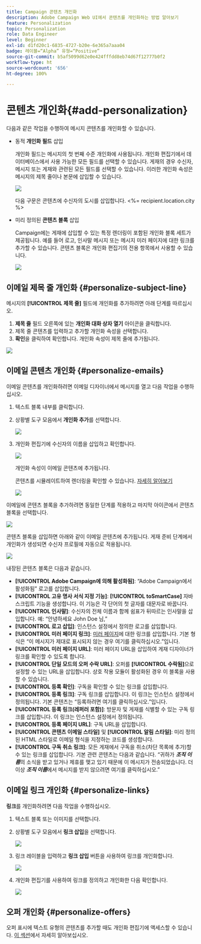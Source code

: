 ```yaml
---
title: Campaign 콘텐츠 개인화
description: Adobe Campaign Web UI에서 콘텐츠를 개인화하는 방법 알아보기
feature: Personalization
topic: Personalization
role: Data Engineer
level: Beginner
exl-id: d1fd20c1-6835-4727-b20e-6e365a7aaa04
badge: 레이블=“Alpha” 유형=“Positive”
source-git-commit: b5af5099d62e0e424fffdd8eb74d67f12777b0f2
workflow-type: ht
source-wordcount: '656'
ht-degree: 100%

---
```



# 콘텐츠 개인화{#add-personalization}

다음과 같은 작업을 수행하여 메시지 콘텐츠를 개인화할 수 있습니다.

* 동적 **개인화 필드** 삽입

   개인화 필드는 메시지의 첫 번째 수준 개인화에 사용됩니다. 개인화 편집기에서 데이터베이스에서 사용 가능한 모든 필드를 선택할 수 있습니다. 게재의 경우 수신자, 메시지 또는 게재와 관련된 모든 필드를 선택할 수 있습니다. 이러한 개인화 속성은 메시지의 제목 줄이나 본문에 삽입할 수 있습니다.

   ![](assets/perso-subject-line.png)

   다음 구문은 콘텐츠에 수신자의 도시를 삽입합니다. &lt;%= recipient.location.city %>

* 미리 정의된 **콘텐츠 블록** 삽입

   Campaign에는 게재에 삽입할 수 있는 특정 렌더링이 포함된 개인화 블록 세트가 제공됩니다. 예를 들어 로고, 인사말 메시지 또는 메시지 미러 페이지에 대한 링크를 추가할 수 있습니다. 콘텐츠 블록은 개인화 편집기의 전용 항목에서 사용할 수 있습니다.

   ![](assets/perso-content-blocks.png)
<!--
* Create **conditional content**

    Configure conditional content to add dynamic personalization based on the recipient’s profile for example. Text blocks and/or images are inserted when a particular condition is true.
-->

## 이메일 제목 줄 개인화 {#personalize-subject-line}

메시지의 **[!UICONTROL 제목 줄]** 필드에 개인화를 추가하려면 아래 단계를 따르십시오.

1. **제목 줄** 필드 오른쪽에 있는 **개인화 대화 상자 열기** 아이콘을 클릭합니다.
1. 제목 줄 콘텐츠를 입력하고 추가할 개인화 속성을 선택합니다.
1. **확인**&#x200B;을 클릭하여 확인합니다. 개인화 속성이 제목 줄에 추가됩니다.

![](assets/perso-subject.png)

## 이메일 콘텐츠 개인화 {#personalize-emails}

이메일 콘텐츠를 개인화하려면 이메일 디자이너에서 메시지를 열고 다음 작업을 수행하십시오.

1. 텍스트 블록 내부를 클릭합니다.
1. 상황별 도구 모음에서 **개인화 추가**&#x200B;를 선택합니다.

   ![](assets/perso-add-to-content.png)

1. 개인화 편집기에 수신자의 이름을 삽입하고 확인합니다.

   ![](assets/perso-add-name.png)

   개인화 속성이 이메일 콘텐츠에 추가됩니다.

   콘텐츠를 시뮬레이트하여 렌더링을 확인할 수 있습니다. [자세히 알아보기](../preview-test/preview-content.md)

   ![](assets/perso-rendering.png)

이메일에 콘텐츠 블록을 추가하려면 동일한 단계를 적용하고 마지막 아이콘에서 콘텐츠 블록을 선택합니다.

![](assets/perso-insert-block.png)

콘텐츠 블록을 삽입하면 아래와 같이 이메일 콘텐츠에 추가됩니다. 게재 준비 단계에서 개인화가 생성되면 수신자 프로필에 자동으로 적용됩니다.

![](assets/perso-content-block-in-email.png)


내장된 콘텐츠 블록은 다음과 같습니다.

* **[!UICONTROL Adobe Campaign에 의해 활성화됨]**: “Adobe Campaign에서 활성화됨” 로고를 삽입합니다.
* **[!UICONTROL 고유 명사 서식 지정 기능]**: **[!UICONTROL toSmartCase]** 자바스크립트 기능을 생성합니다. 이 기능은 각 단어의 첫 글자를 대문자로 바꿉니다.
* **[!UICONTROL 인사말]**: 수신자의 전체 이름과 함께 쉼표가 뒤따르는 인사말을 삽입합니다. 예: “안녕하세요 John Doe 님,”
* **[!UICONTROL 로고 삽입]**: 인스턴스 설정에서 정의한 로고를 삽입합니다.
* **[!UICONTROL 미러 페이지 링크]**: [미러 페이지](../content/mirror-page.md)에 대한 링크를 삽입합니다. 기본 형식은 “이 메시지가 제대로 표시되지 않는 경우 여기를 클릭하십시오.”입니다.
* **[!UICONTROL 미러 페이지 URL]**: 미러 페이지 URL을 삽입하여 게재 디자이너가 링크를 확인할 수 있도록 합니다.
* **[!UICONTROL 단일 모드의 오퍼 수락 URL]**: 오퍼를 **[!UICONTROL 수락됨]**&#x200B;으로 설정할 수 있는 URL을 삽입합니다. 상호 작용 모듈이 활성화된 경우 이 블록을 사용할 수 있습니다.
* **[!UICONTROL 등록 확인]**: 구독을 확인할 수 있는 링크를 삽입합니다.
* **[!UICONTROL 등록 링크]**: 구독 링크를 삽입합니다. 이 링크는 인스턴스 설정에서 정의됩니다. 기본 콘텐츠는 “등록하려면 여기를 클릭하십시오.”입니다.
* **[!UICONTROL 등록 링크(레퍼러 포함)]**: 방문자 및 게재를 식별할 수 있는 구독 링크를 삽입합니다. 이 링크는 인스턴스 설정에서 정의됩니다.
* **[!UICONTROL 등록 페이지 URL]**: 구독 URL을 삽입합니다.
* **[!UICONTROL 콘텐츠 이메일 스타일]** 및 **[!UICONTROL 알림 스타일]**: 미리 정의된 HTML 스타일로 이메일 형식을 지정하는 코드를 생성합니다.
* **[!UICONTROL 구독 취소 링크]**: 모든 게재에서 구독을 취소(차단 목록에 추가)할 수 있는 링크를 삽입합니다. 기본 관련 콘텐츠는 다음과 같습니다. “귀하가 ***조직 이름***&#x200B;의 소식을 받고 있거나 제휴를 맺고 있기 때문에 이 메시지가 전송되었습니다. 더 이상 ***조직 이름***&#x200B;에서 메시지를 받지 않으려면 여기를 클릭하십시오.”



## 이메일 링크 개인화 {#personalize-links}

**링크**&#x200B;를 개인화하려면 다음 작업을 수행하십시오.

1. 텍스트 블록 또는 이미지를 선택합니다.
1. 상황별 도구 모음에서 **링크 삽입**&#x200B;을 선택합니다.

   ![](assets/perso-link.png)

1. 링크 레이블을 입력하고 **링크 삽입** 버튼을 사용하여 링크를 개인화합니다.

   ![](assets/perso-link-insert-icon.png)

1. 개인화 편집기를 사용하여 링크를 정의하고 개인화한 다음 확인합니다.

   ![](assets/perso-link-edit.png)


## 오퍼 개인화 {#personalize-offers}

오퍼 표시에 텍스트 유형의 콘텐츠를 추가할 때도 개인화 편집기에 액세스할 수 있습니다. [이 섹션](../content/offers.md)에서 자세히 알아보십시오.
